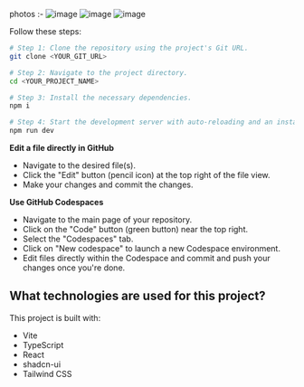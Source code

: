 photos :- 
![image](https://github.com/user-attachments/assets/0345947d-d75a-43ca-a5b1-eb4d920faf9c)
![image](https://github.com/user-attachments/assets/a67483e9-4c38-495c-82fd-362893ad8ed7)
![image](https://github.com/user-attachments/assets/1be701ed-6618-49bd-ab64-6d01271be9fd)


Follow these steps:

```sh
# Step 1: Clone the repository using the project's Git URL.
git clone <YOUR_GIT_URL>

# Step 2: Navigate to the project directory.
cd <YOUR_PROJECT_NAME>

# Step 3: Install the necessary dependencies.
npm i

# Step 4: Start the development server with auto-reloading and an instant preview.
npm run dev
```

**Edit a file directly in GitHub**

- Navigate to the desired file(s).
- Click the "Edit" button (pencil icon) at the top right of the file view.
- Make your changes and commit the changes.

**Use GitHub Codespaces**

- Navigate to the main page of your repository.
- Click on the "Code" button (green button) near the top right.
- Select the "Codespaces" tab.
- Click on "New codespace" to launch a new Codespace environment.
- Edit files directly within the Codespace and commit and push your changes once you're done.

## What technologies are used for this project?

This project is built with:

- Vite
- TypeScript
- React
- shadcn-ui
- Tailwind CSS


